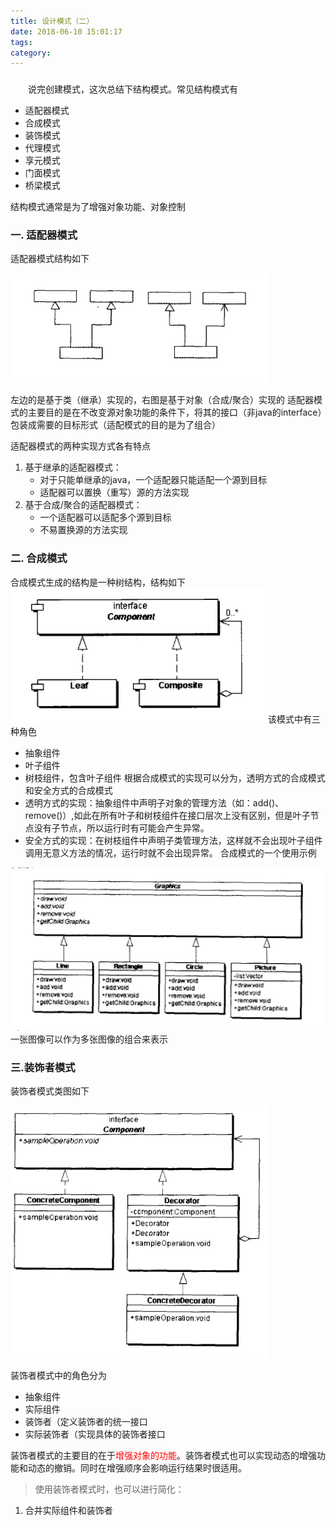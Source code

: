 ```yaml
---
title: 设计模式（二）
date: 2018-06-10 15:01:17
tags:
category:
---
```


###


<!-- more -->

&emsp;&emsp;说完创建模式，这次总结下结构模式。常见结构模式有
* 适配器模式
* 合成模式
* 装饰模式
* 代理模式
* 享元模式
* 门面模式
* 桥梁模式

结构模式通常是为了增强对象功能、对象控制

### 一. 适配器模式

适配器模式结构如下

<img src="../img/设计模式/适配器模式.png" alt="适配器模式"/>

左边的是基于类（继承）实现的，右图是基于对象（合成/聚合）实现的
适配器模式的主要目的是在不改变源对象功能的条件下，将其的接口（非java的interface）包装成需要的目标形式（适配模式的目的是为了组合）

适配器模式的两种实现方式各有特点
1. 基于继承的适配器模式：
    - 对于只能单继承的java，一个适配器只能适配一个源到目标
    - 适配器可以置换（重写）源的方法实现
2. 基于合成/聚合的适配器模式：
    - 一个适配器可以适配多个源到目标
    - 不易置换源的方法实现

### 二. 合成模式
合成模式生成的结构是一种树结构，结构如下
<img src="../img/设计模式/合成模式.png" alt="合成模式"/>
该模式中有三种角色
- 抽象组件
- 叶子组件
- 树枝组件，包含叶子组件
根据合成模式的实现可以分为，透明方式的合成模式和安全方式的合成模式
- 透明方式的实现：抽象组件中声明子对象的管理方法（如：add()、remove()）,如此在所有叶子和树枝组件在接口层次上没有区别，但是叶子节点没有子节点，所以运行时有可能会产生异常。
- 安全方式的实现：在树枝组件中声明子类管理方法，这样就不会出现叶子组件调用无意义方法的情况，运行时就不会出现异常。
合成模式的一个使用示例
<img src="../img/设计模式/合成模式应用.png" alt="合成模式应用"/>
一张图像可以作为多张图像的组合来表示


### 三.装饰者模式

装饰者模式类图如下

<img src="../img/设计模式/装饰者模式.png" alt="装饰者模式"/>

装饰者模式中的角色分为
- 抽象组件
- 实际组件
- 装饰者（定义装饰者的统一接口
- 实际装饰者（实现具体的装饰者接口

装饰者模式的主要目的在于<font color='red'>增强对象的功能</font>。装饰者模式也可以实现动态的增强功能和动态的撤销。同时在增强顺序会影响运行结果时很适用。

>使用装饰者模式时，也可以进行简化：
1. 合并实际组件和装饰者 
 